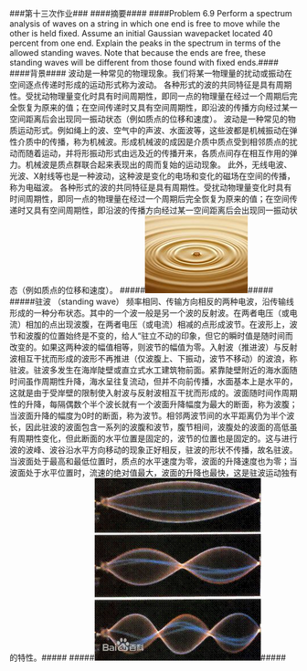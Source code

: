 ###第十三次作业###
####摘要####
####Problem 6.9 Perform a spectrum analysis of waves on a string in which one end is free to move while the other is held fixed. Assume an initial Gaussian wavepacket located 40 percent from one end. Explain the peaks in the spectrum in terms of the allowed standing waves. Note that because the ends are free, these standing waves will be different from those found with fixed ends.####
####背景####
波动是一种常见的物理现象。我们将某一物理量的扰动或振动在空间逐点传递时形成的运动形式称为波动。
各种形式的波的共同特征是具有周期性。受扰动物理量变化时具有时间周期性，即同一点的物理量在经过一个周期后完全恢复为原来的值；在空间传递时又具有空间周期性，即沿波的传播方向经过某一空间距离后会出现同一振动状态（例如质点的位移和速度）。
波动是一种常见的物质运动形式。例如绳上的波、空气中的声波、水面波等，这些波都是机械振动在弹性介质中的传播，称为机械波。形成机械波的成因是介质中质点受到相邻质点的扰动而随着运动，并将形振动形式由远及近的传播开来，各质点间存在相互作用的弹力。机械波是质点群联合起来表现出的周而复始的运动现象。
此外，无线电波、光波、X射线等也是一种波动，这种波是变化的电场和变化的磁场在空间的传播，称为电磁波。
各种形式的波的共同特征是具有周期性。受扰动物理量变化时具有时间周期性，即同一点的物理量在经过一个周期后完全恢复为原来的值；在空间传递时又具有空间周期性，即沿波的传播方向经过某一空间距离后会出现同一振动状态（例如质点的位移和速度）。
#####![enter image description here](https://github.com/hanshihao/compuational_physics_N2014301020016/blob/master/%E4%B8%8B%E8%BD%BD.jpg)#####
#####驻波 （standing wave） 频率相同、传输方向相反的两种电波，沿传输线形成的一种分布状态。其中的一个波一般是另一个波的反射波。在两者电压（或电流）相加的点出现波腹，在两者电压（或电流）相减的点形成波节。在波形上，波节和波腹的位置始终是不变的，给人“驻立不动的印象，但它的瞬时值是随时间而改变的。如果这两种波的幅值相等，则波节的幅值为零。入射波（推进波）与反射波相互干扰而形成的波形不再推进（仅波腹上、下振动，波节不移动）的波浪，称驻波。驻波多发生在海岸陡壁或直立式水工建筑物前面。紧靠陡壁附近的海水面随时间虽作周期性升降，海水呈往复流动，但并不向前传播，水面基本上是水平的，这就是由于受岸壁的限制使入射波与反射波相互干扰而形成的。波面随时间作周期性的升降，每隔偶数个半个波长就有一个波面升降幅度为最大的断面，称为波腹；当波面升降的幅度为0时的断面，称为波节。相邻两波节间的水平距离仍为半个波长，因此驻波的波面包含一系列的波腹和波节，腹节相间，波腹处的波面的高低虽有周期性变化，但此断面的水平位置是固定的，波节的位置也是固定的。这与进行波的波峰、波谷沿水平方向移动的现象正好相反，驻波的形状不传播，故名驻波。当波面处于最高和最低位置时，质点的水平速度为零，波面的升降速度也为零；当波面处于水平位置时，流速的绝对值最大，波面的升降也最快，这是驻波运动独有的特性。#####
#####![enter image description here](https://github.com/hanshihao/compuational_physics_N2014301020016/blob/master/bf096b63f6246b60cf120206ebf81a4c510fa2a0.jpg)#####
